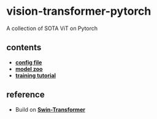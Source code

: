# vision-transformer-pytorch
A collection of SOTA ViT on Pytorch

## contents
- [__config file__]()
- [__model zoo__]()
- [__training tutorial__]()

## reference
- Build on [__Swin-Transformer__](https://github.com/microsoft/Swin-Transformer)
